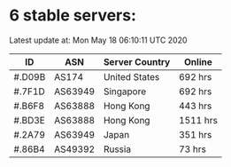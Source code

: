 # 6 stable servers:

Latest update at: Mon May 18 06:10:11 UTC 2020

| ID | ASN | Server Country | Online |
| -- | --- | -------------- | ------ |
| #.D09B | AS174 | United States | 692 hrs |
| #.7F1D | AS63949 | Singapore | 692 hrs |
| #.B6F8 | AS63888 | Hong Kong | 443 hrs |
| #.BD3E | AS63888 | Hong Kong | 1511 hrs |
| #.2A79 | AS63949 | Japan | 351 hrs |
| #.86B4 | AS49392 | Russia | 73 hrs |

